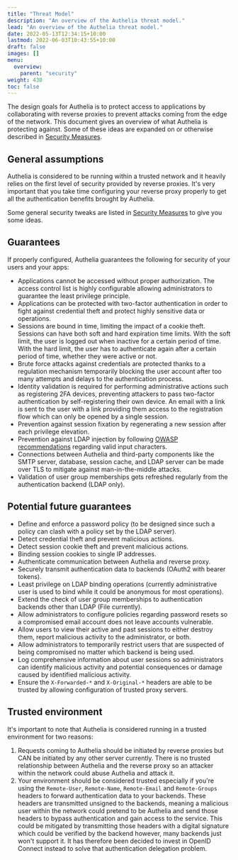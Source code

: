 ```yaml
---
title: "Threat Model"
description: "An overview of the Authelia threat model."
lead: "An overview of the Authelia threat model."
date: 2022-05-13T12:34:15+10:00
lastmod: 2022-06-03T10:43:55+10:00
draft: false
images: []
menu:
  overview:
    parent: "security"
weight: 430
toc: false
---
```


The design goals for Authelia is to protect access to applications by collaborating with reverse proxies to prevent
attacks coming from the edge of the network. This document gives an overview of what Authelia is protecting against.
Some of these ideas are expanded on or otherwise described in [Security Measures](measures.md).

## General assumptions

Authelia is considered to be running within a trusted network and it heavily relies on the first level of security
provided by reverse proxies. It's very important that you take time configuring your reverse proxy properly to get all
the authentication benefits brought by Authelia.

Some general security tweaks are listed in [Security Measures](measures.md) to give you some ideas.

## Guarantees

If properly configured, Authelia guarantees the following for security of your users and your apps:

- Applications cannot be accessed without proper authorization. The access control list is highly configurable allowing
  administrators to guarantee the least privilege principle.
- Applications can be protected with two-factor authentication in order to fight against credential theft and protect
  highly sensitive data or operations.
- Sessions are bound in time, limiting the impact of a cookie theft. Sessions can have both soft and hard expiration
  time limits. With the soft limit, the user is logged out when inactive for a certain period of time. With the hard
  limit, the user has to authenticate again after a certain period of time, whether they were active or not.
- Brute force attacks against credentials are protected thanks to a regulation mechanism temporarily blocking the user
  account after too many attempts and delays to the authentication process.
- Identity validation is required for performing administrative actions such as registering 2FA devices, preventing
  attackers to pass two-factor authentication by self-registering their own device. An email with a link is sent to the
  user with a link providing them access to the registration flow which can only be opened by a single session.
- Prevention against session fixation by regenerating a new session after each privilege elevation.
- Prevention against LDAP injection by following
  [OWASP recommendations](https://cheatsheetseries.owasp.org/cheatsheets/LDAP_Injection_Prevention_Cheat_Sheet.html)
  regarding valid input characters.
- Connections between Authelia and third-party components like the SMTP server, database, session cache, and LDAP server
  can be made over TLS to mitigate against man-in-the-middle attacks.
- Validation of user group memberships gets refreshed regularly from the authentication backend (LDAP only).

## Potential future guarantees

- Define and enforce a password policy (to be designed since such a policy can clash with a policy set by the LDAP
  server).
- Detect credential theft and prevent malicious actions.
- Detect session cookie theft and prevent malicious actions.
- Binding session cookies to single IP addresses.
- Authenticate communication between Authelia and reverse proxy.
- Securely transmit authentication data to backends (OAuth2 with bearer tokens).
- Least privilege on LDAP binding operations (currently administrative user is used to bind while it could be anonymous
  for most operations).
- Extend the check of user group memberships to authentication backends other than LDAP (File currently).
- Allow administrators to configure policies regarding password resets so a compromised email account does not leave
  accounts vulnerable.
- Allow users to view their active and past sessions to either destroy them, report malicious activity to the
  administrator, or both.
- Allow administrators to temporarily restrict users that are suspected of being compromised no matter which backend is
  being used.
- Log comprehensive information about user sessions so administrators can identify malicious activity and potential
  consequences or damage caused by identified malicious activity.
- Ensure the `X-Forwarded-*` and `X-Original-*` headers are able to be trusted by allowing configuration of trusted proxy
  servers.

## Trusted environment

It's important to note that Authelia is considered running in a trusted environment for two reasons:

1. Requests coming to Authelia should be initiated by reverse proxies but CAN be initiated by any other server
   currently. There is no trusted relationship between Authelia and the reverse proxy so an attacker within the network
   could abuse Authelia and attack it.
2. Your environment should be considered trusted especially if you're using the `Remote-User`, `Remote-Name`,
   `Remote-Email` and `Remote-Groups` headers to forward authentication data to your backends. These headers are
   transmitted unsigned to the backends, meaning a malicious user within the network could pretend to be
   Authelia and send those headers to bypass authentication and gain access to the service. This could be mitigated by
   transmitting those headers with a digital signature which could be verified by the backend however, many backends
   just won't support it. It has therefore been decided to invest in OpenID Connect instead to solve that authentication
   delegation problem.
